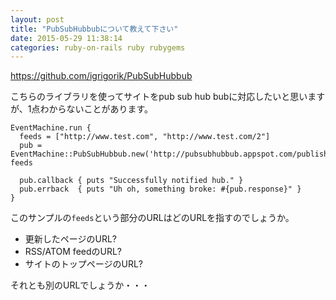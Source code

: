 ```yaml
---
layout: post
title: "PubSubHubbubについて教えて下さい"
date: 2015-05-29 11:38:14
categories: ruby-on-rails ruby rubygems
---
```

<p><a href="https://github.com/igrigorik/PubSubHubbub" rel="nofollow">https://github.com/igrigorik/PubSubHubbub</a></p>

<p>こちらのライブラリを使ってサイトをpub sub hub bubに対応したいと思いますが、1点わからないことがあります。</p>

<pre><code>EventMachine.run {
  feeds = ["http://www.test.com", "http://www.test.com/2"]
  pub = EventMachine::PubSubHubbub.new('http://pubsubhubbub.appspot.com/publish').publish feeds

  pub.callback { puts "Successfully notified hub." }
  pub.errback  { puts "Uh oh, something broke: #{pub.response}" }
}
</code></pre>

<p>このサンプルの<code>feeds</code>という部分のURLはどのURLを指すのでしょうか。</p>

<ul>
<li>更新したページのURL?</li>
<li>RSS/ATOM feedのURL?</li>
<li>サイトのトップページのURL?</li>
</ul>

<p>それとも別のURLでしょうか・・・</p>
